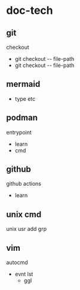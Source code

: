 
# doc-tech


## git

checkout
- git checkout <branch-name> -- file-path
- git checkout <commit-id>   -- file-path


## mermaid

- type etc


## podman

entrypoint
- learn
- cmd


## github

github actions
- learn


## unix cmd

unix usr add grp


## vim

autocmd
- evnt lst
  - ggl


